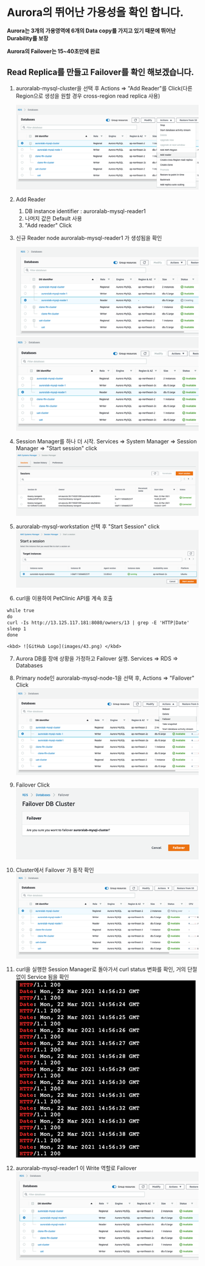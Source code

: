 # Aurora의 뛰어난 가용성을 확인 합니다.

**Aurora는 3개의 가용영역에 6개의 Data copy를 가지고 있기 때문에 뛰어난 Durability를 보장**

**Aurora의 Failover는 15~40초만에 완료**

## Read Replica를 만들고 Failover를 확인 해보겠습니다.

1.  auroralab-mysql-cluster을 선택 후 Actions => "Add Reader"를 Click(다른 Region으로 생성을 원할 경우 cross-region read replica 사용)

    <kbd> ![GitHub Logo](images/38.png) </kbd>

2.  Add Reader

    1. DB instance identifier : auroralab-mysql-reader1
    2. 나머지 값은 Default 사용
    3. "Add reader" Click

3.  신규 Reader node auroralab-mysql-reader1 가 생성됨을 확인

    <kbd> ![GitHub Logo](images/39.png) </kbd>
    <kbd> ![GitHub Logo](images/40.png) </kbd>

4.  Session Manager를 하나 더 시작. Services => System Manager => Session Manager => "Start session" click
    <kbd> ![GitHub Logo](images/41.png) </kbd>

5.  auroralab-mysql-workstation 선택 후 "Start Session" click
    <kbd> ![GitHub Logo](images/42.png) </kbd>

6.  curl을 이용하여 PetClinic API를 계속 호출

```
while true
do
curl -Is http://13.125.117.181:8080/owners/13 | grep -E 'HTTP|Date'
sleep 1
done
```

    <kbd> ![GitHub Logo](images/43.png) </kbd>

7. Aurora DB를 장애 상황을 가정하고 Failover 실행. Services => RDS => Databases

8. Primary node인 auroralab-mysql-node-1을 선택 후, Actions => "Failover" Click
   <kbd> ![GitHub Logo](images/44.png) </kbd>

9. Failover Click
   <kbd> ![GitHub Logo](images/45.png) </kbd>

10. Cluster에서 Failover 가 동작 확인
    <kbd> ![GitHub Logo](images/46.png) </kbd>

11. curl을 실행한 Session Manager로 돌아가서 curl status 변화를 확인, 거의 단절 없이 Service 됨을 확인
    <kbd> ![GitHub Logo](images/47.png) </kbd>

12. auroralab-mysql-reader1 이 Write 역할로 Failover
    <kbd> ![GitHub Logo](images/48.png) </kbd>
